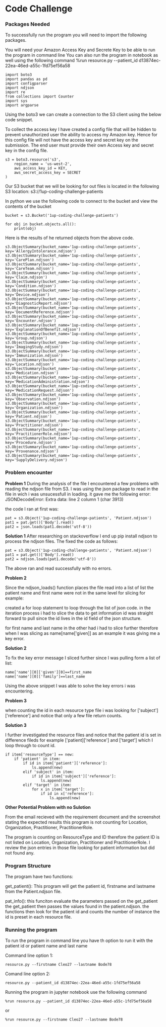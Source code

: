 # Code Challenge

### Packages Needed

To successfully run the program you will need to import the following packages.  

You will need your Amazon Access Key and Secrete Key to be able to run the program in command line You can also run the program in notebook as well using the following command %run resource.py --patient_id d13874ec-22ea-46ed-a55c-1fd75ef56a58

```
import boto3
import pandas as pd 
import configparser 
import ndjson
import re 
from collections import Counter
import sys 
import argparse
```
Using the boto3 we can create a connection to the S3 client using the below code snippet.  

To collect the access key I have created a config file that will be hidden to prevent unauthorized user the ability to access my Amazon key.  Hence for this config file will 
not have the access key and secret key on the submission.  The end user must provide their own Access key and secret key in the config file.

```
s3 = boto3.resource('s3', 
    region_name = 'us-west-2', 
    aws_access_key_id = KEY, 
    aws_secret_access_key = SECRET
)

```

Our S3 bucket that we will be looking for out files is located in the following S3 location: s3://1up-coding-challenge-patients

In python we use the following code to connect to the bucket and view the contents of the bucket 

```
bucket = s3.Bucket('1up-coding-challenge-patients')

for obj in bucket.objects.all():
    print(obj)
```
Here is the results of he returned objects from the above code. 

```
s3.ObjectSummary(bucket_name='1up-coding-challenge-patients', key='AllergyIntolerance.ndjson')
s3.ObjectSummary(bucket_name='1up-coding-challenge-patients', key='CarePlan.ndjson')
s3.ObjectSummary(bucket_name='1up-coding-challenge-patients', key='CareTeam.ndjson')
s3.ObjectSummary(bucket_name='1up-coding-challenge-patients', key='Claim.ndjson')
s3.ObjectSummary(bucket_name='1up-coding-challenge-patients', key='Condition.ndjson')
s3.ObjectSummary(bucket_name='1up-coding-challenge-patients', key='Device.ndjson')
s3.ObjectSummary(bucket_name='1up-coding-challenge-patients', key='DiagnosticReport.ndjson')
s3.ObjectSummary(bucket_name='1up-coding-challenge-patients', key='DocumentReference.ndjson')
s3.ObjectSummary(bucket_name='1up-coding-challenge-patients', key='Encounter.ndjson')
s3.ObjectSummary(bucket_name='1up-coding-challenge-patients', key='ExplanationOfBenefit.ndjson')
s3.ObjectSummary(bucket_name='1up-coding-challenge-patients', key='Group.ndjson')
s3.ObjectSummary(bucket_name='1up-coding-challenge-patients', key='ImagingStudy.ndjson')
s3.ObjectSummary(bucket_name='1up-coding-challenge-patients', key='Immunization.ndjson')
s3.ObjectSummary(bucket_name='1up-coding-challenge-patients', key='Location.ndjson')
s3.ObjectSummary(bucket_name='1up-coding-challenge-patients', key='Medication.ndjson')
s3.ObjectSummary(bucket_name='1up-coding-challenge-patients', key='MedicationAdministration.ndjson')
s3.ObjectSummary(bucket_name='1up-coding-challenge-patients', key='MedicationRequest.ndjson')
s3.ObjectSummary(bucket_name='1up-coding-challenge-patients', key='Observation.ndjson')
s3.ObjectSummary(bucket_name='1up-coding-challenge-patients', key='Organization.ndjson')
s3.ObjectSummary(bucket_name='1up-coding-challenge-patients', key='Patient.ndjson')
s3.ObjectSummary(bucket_name='1up-coding-challenge-patients', key='Practitioner.ndjson')
s3.ObjectSummary(bucket_name='1up-coding-challenge-patients', key='PractitionerRole.ndjson')
s3.ObjectSummary(bucket_name='1up-coding-challenge-patients', key='Procedure.ndjson')
s3.ObjectSummary(bucket_name='1up-coding-challenge-patients', key='Provenance.ndjson')
s3.ObjectSummary(bucket_name='1up-coding-challenge-patients', key='SupplyDelivery.ndjson')
```

### Problem encounter

<b>Problem 1</b>
During the analysis of the file I encountered a few problems with reading the ndjson file from S3.   I was using the json package to read in the file in wich i was unsucessfull in loading. it gave me the following error: JSONDecodeError: Extra data: line 2 column 1 (char 3913)

the code I ran at first was:

```
pat = s3.Object('1up-coding-challenge-patients', 'Patient.ndjson')
pat1 = pat.get()['Body'].read()
pat2 = json.loads(pat1.decode('utf-8'))

```

<b>Solution 1</b>
After researching on stackoverflow I end up pip install ndjson to process the ndjson files.   The fixed the code as follows: 

```
pat = s3.Object('1up-coding-challenge-patients', 'Patient.ndjson')
pat1 = pat.get()['Body'].read()
pat2 = ndjson.loads(pat1.decode('utf-8'))

```
The above ran and read successfully with no errors.  

<b>Problem 2</b>

Since the ndjson_loads() function places the file read into a list of list the patient name and first name were not in the same level for slicing for example: 

created a for loop statement to loop through the list of json code.   in the iteration process i had to slice the data to get information id was straight forward to pull since the id lives in the id field of the json structure. 

for first name and last name in the other had i had to slice further therefore when I was slicing as name[name['given]] as an example it was giving me a key error.  

<b>Solution 2</b>

To fix the key error message I sliced further since I was pulling form a list of list: 

```
name['name'][0]['given'][0]==first_name
name['name'][0]['family']==last_name
```

Using the above snippet I was able to solve the key errors i was encountering.

<b>Problem 3</b>

when counting the id in each resource type file i was looking for ['subject']['reference'] and notice that only a few file return counts. 

<b>Solution 3</b>

I further investigated the resource files and notice that the patient id is set in difference fileds for example ['patient]['reference'] and ['target'] which I loop through to count id.

```
if item['resourceType'] == new:
    if 'patient' in item: 
        if id in item['patient']['reference']: 
            ls.append(new)
        elif 'subject' in item: 
            if id in item['subject']['reference']:
                ls.append(new)
        elif 'target' in item: 
            for x in item['target']: 
                if id in x['reference']:
                    ls.append(new)
```


<b>Other Potential Problem with no Sulotion</b>

From the email recieved with the requirement document and the screenshot stating the expected results this program is not counting for Location, Organization, Practitioner, PractitionerRole.  

The program is counting on ResourceType and ID therefore the patient ID is not listed on Location, Organization, Practitioner and PractitionerRole.  I review the json entries in those file looking for patient information but did not found any.  



### Program Structure

The program have two functions: 

get_patient(): This program will get the patient id, firstname and lastname from the Patient.ndjson file.   

pat_info(): this funciton evaluate the parameters passed on the get_patient the get_patient then passes the values found in the patient.ndjson. the functions then look for the patient id and counts the number of instance the id is preset in each resource file.  


### Running the program 

To run the program in command line you have th option to run it with the patient id or patient name and last name

Command line option 1: 

```
resource.py --firstname Cleo27 --lastname Bode78
```

Comand line option 2: 
```
resource.py --patient_id d13874ec-22ea-46ed-a55c-1fd75ef56a58
```

Running the program in jupyter notebook use the following command 

```
%run resource.py --patient_id d13874ec-22ea-46ed-a55c-1fd75ef56a58
```
or 

```
%run resource.py --firstname Cleo27 --lastname Bode78
```